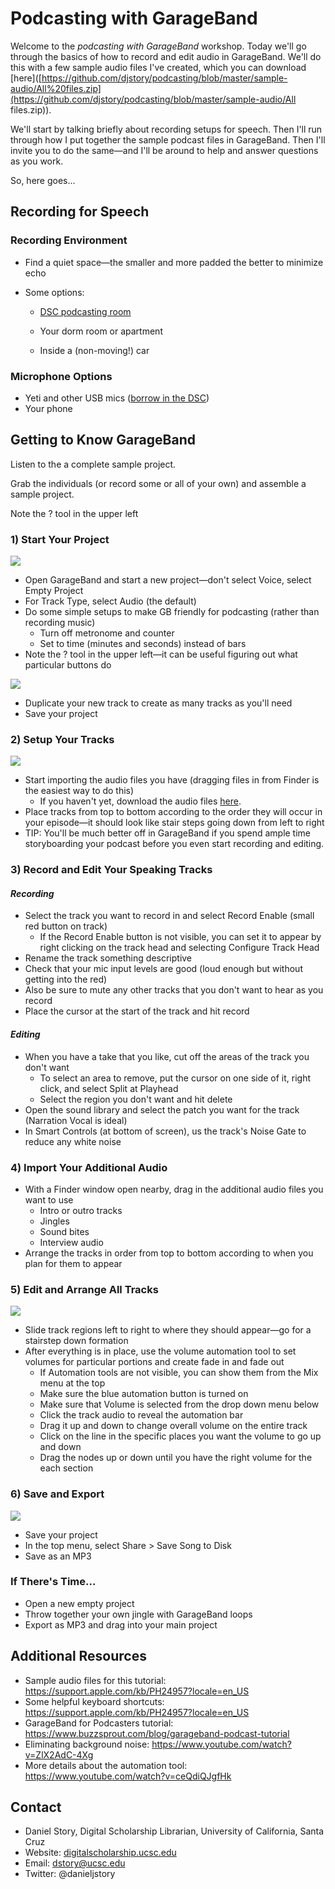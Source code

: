 # Podcasting with GarageBand

Welcome to the *podcasting with GarageBand* workshop. Today we'll go through the basics of how to record and edit audio in GarageBand. We'll do this with a few sample audio files I've created, which you can download [here]([https://github.com/djstory/podcasting/blob/master/sample-audio/All%20files.zip](https://github.com/djstory/podcasting/blob/master/sample-audio/All files.zip)).

We'll start by talking briefly about recording setups for speech. Then I'll run through how I put together the sample podcast files in GarageBand. Then I'll invite you to do the same—and I'll be around to help and answer questions as you work.

So, here goes...



## Recording for Speech

### Recording Environment

- Find a quiet space—the smaller and more padded the better to minimize echo

- Some options:

  - [DSC podcasting room](https://guides.library.ucsc.edu/DSC/Podcasting)

  - Your dorm room or apartment

  - Inside a (non-moving!) car

    

### Microphone Options

* Yeti and other USB mics ([borrow in the DSC](https://guides.library.ucsc.edu/DSCEquipment/Home#s-lg-box-wrapper-22925798))
* Your phone



## Getting to Know GarageBand

Listen to the a complete sample project.

Grab the individuals (or record some or all of your own) and assemble a sample project.

Note the ? tool in the upper left



### 1) Start Your Project



<img src="images/start-your-project.png">



- Open GarageBand and start a new project—don't select Voice, select Empty Project
- For Track Type, select Audio (the default)
- Do some simple setups to make GB friendly for podcasting (rather than recording music)
  - Turn off metronome and counter
  - Set to time (minutes and seconds) instead of bars
- Note the ? tool in the upper left—it can be useful figuring out what particular buttons do



<img src="images/duplicate-tracks.png">



- Duplicate your new track to create as many tracks as you'll need
- Save your project



### 2) Setup Your Tracks

<img src="images/drag-in-new-audio.png">



- Start importing the audio files you have (dragging files in from Finder is the easiest way to do this)
  - If you haven't yet, download the audio files [here](https://support.apple.com/kb/PH24957?locale=en_US).
- Place tracks from top to bottom according to the order they will occur in your episode—it should look like stair steps going down from left to right
- TIP: You'll be much better off in GarageBand if you spend ample time storyboarding your podcast before you even start recording and editing.



### 3) Record and Edit Your Speaking Tracks



#### *Recording*

* Select the track you want to record in and select Record Enable (small red button on track)
  * If the Record Enable button is not visible, you can set it to appear by right clicking on the track head and selecting Configure Track Head
* Rename the track something descriptive
* Check that your mic input levels are good (loud enough but without getting into the red)
* Also be sure to mute any other tracks that you don't want to hear as you record
* Place the cursor at the start of the track and hit record



#### *Editing*

* When you have a take that you like, cut off the areas of the track you don't want
  * To select an area to remove, put the cursor on one side of it, right click, and select Split at Playhead
  * Select the region you don't want and hit delete
* Open the sound library and select the patch you want for the track (Narration Vocal is ideal)
* In Smart Controls (at bottom of screen), us the track's Noise Gate to reduce any white noise



### 4) Import Your Additional Audio



* With a Finder window open nearby, drag in the additional audio files you want to use
  * Intro or outro tracks
  * Jingles
  * Sound bites
  * Interview audio
* Arrange the tracks in order from top to bottom according to when you plan for them to appear



### 5) Edit and Arrange All Tracks



<img src="images/arrange-tracks.png">



- Slide track regions left to right to where they should appear—go for a stairstep down formation
- After everything is in place, use the volume automation tool to set volumes for particular portions and create fade in and fade out
  - If Automation tools are not visible, you can show them from the Mix menu at the top
  - Make sure the blue automation button is turned on
  - Make sure that Volume is selected from the drop down menu below
  - Click the track audio to reveal the automation bar
  - Drag it up and down to change overall volume on the entire track
  - Click on the line in the specific places you want the volume to go up and down
  - Drag the nodes up or down until you have the right volume for the each section



### 6) Save and Export



<img src="images/export.png">



- Save your project
- In the top menu, select Share > Save Song to Disk
- Save as an MP3



### If There's Time...

- Open a new empty project
- Throw together your own jingle with GarageBand loops
- Export as MP3 and drag into your main project



## Additional Resources

* Sample audio files for this tutorial: https://support.apple.com/kb/PH24957?locale=en_US
* Some helpful keyboard shortcuts: https://support.apple.com/kb/PH24957?locale=en_US
* GarageBand for Podcasters tutorial: https://www.buzzsprout.com/blog/garageband-podcast-tutorial
* Eliminating background noise: https://www.youtube.com/watch?v=ZlX2AdC-4Xg
* More details about the automation tool: https://www.youtube.com/watch?v=ceQdiQJgfHk



## Contact

- Daniel Story, Digital Scholarship Librarian, University of California, Santa Cruz
- Website: [digitalscholarship.ucsc.edu](http://digitalscholarship.ucsc.edu)
- Email: [dstory@ucsc.edu](mailto:dstory@ucsc.edu) 
- Twitter: @danieljstory